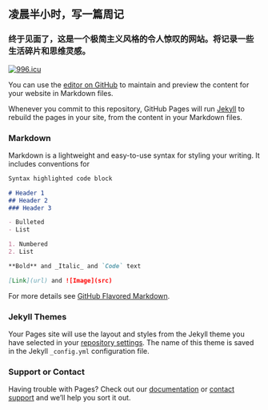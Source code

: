 ## 凌晨半小时，写一篇周记
### 终于见面了，这是一个极简主义风格的令人惊叹的网站。将记录一些生活碎片和思维灵感。

<a href="https://996.icu"><img src="https://img.shields.io/badge/link-996.icu-red.svg" alt="996.icu" /></a>


You can use the [editor on GitHub](https://github.com/znonymous/znonymous.github.io/edit/main/index.md) to maintain and preview the content for your website in Markdown files.

Whenever you commit to this repository, GitHub Pages will run [Jekyll](https://jekyllrb.com/) to rebuild the pages in your site, from the content in your Markdown files.

### Markdown

Markdown is a lightweight and easy-to-use syntax for styling your writing. It includes conventions for

```markdown
Syntax highlighted code block

# Header 1
## Header 2
### Header 3

- Bulleted
- List

1. Numbered
2. List

**Bold** and _Italic_ and `Code` text

[Link](url) and ![Image](src)
```

For more details see [GitHub Flavored Markdown](https://guides.github.com/features/mastering-markdown/).

### Jekyll Themes

Your Pages site will use the layout and styles from the Jekyll theme you have selected in your [repository settings](https://github.com/znonymous/znonymous.github.io/settings/pages). The name of this theme is saved in the Jekyll `_config.yml` configuration file.

### Support or Contact

Having trouble with Pages? Check out our [documentation](https://docs.github.com/categories/github-pages-basics/) or [contact support](https://support.github.com/contact) and we’ll help you sort it out.
